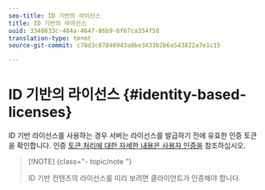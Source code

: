 ```yaml
---
seo-title: ID 기반의 라이선스
title: ID 기반의 라이선스
uuid: 3340833c-404a-4647-86b9-6f67ca354f58
translation-type: tm+mt
source-git-commit: c78d3c87848943a0be3433b2b6a543822a7e1c15

---
```



# ID 기반의 라이선스 {#identity-based-licenses}

ID 기반 라이선스를 사용하는 경우 서버는 라이선스를 발급하기 전에 유효한 인증 토큰을 확인합니다. 인증 [토큰 처리에 대한 자세한 내용은 사용자 인증을](../../../aaxs-protecting-content/content-introduction/content-usage-rules/content-authentication/content-user-authentication.md) 참조하십시오.

>[!NOTE] {class=&quot;- topic/note &quot;}
>
>ID 기반 컨텐츠의 라이선스를 미리 보려면 클라이언트가 인증해야 합니다.

